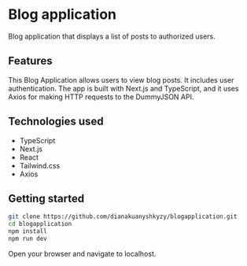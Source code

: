 # Blog application 
Blog application that displays a list of posts to authorized users. 

## Features 
This Blog Application allows users to view blog posts. It includes user authentication. The app is built with Next.js and TypeScript, and it uses Axios for making HTTP requests to the DummyJSON API.

## Technologies used 
- TypeScript
- Next.js
- React
- Tailwind.css
- Axios

## Getting started
```sh
git clone https://github.com/dianakuanyshkyzy/blogapplication.git
cd blogapplication
npm install 
npm run dev 
```
Open your browser and navigate to localhost.
